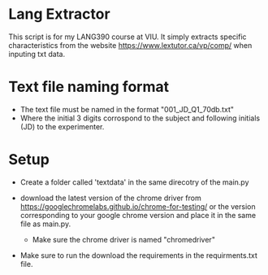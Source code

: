 # Lang Extractor
This script is for my LANG390 course at VIU. It simply extracts specific characteristics from the website https://www.lextutor.ca/vp/comp/ when inputing txt data. 

# Text file naming format
- The text file must be named in the format "001_JD_Q1_70db.txt"
- Where the initial 3 digits corrospond to the subject and following initials (JD) to the experimenter.

# Setup
- Create a folder called 'textdata' in the same direcotry of the main.py
- download the latest version of the chrome driver from https://googlechromelabs.github.io/chrome-for-testing/ or the version corresponding to your google chrome version and place it in the same file as main.py. 
  - Make sure the chrome driver is named "chromedriver"

- Make sure to run the download the requirements in the requirments.txt file.
